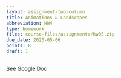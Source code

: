 ```yaml
---
layout: assignment-two-column
title: Animations & Landscapes
abbreviation: HW4
type: homework
files: course-files/assignments/hw05.zip
due_date: 2020-05-06
points: 8
draft: 1
---
```


See Google Doc